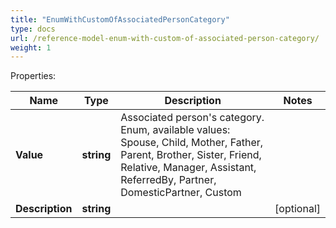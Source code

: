 ```yaml
---
title: "EnumWithCustomOfAssociatedPersonCategory"
type: docs
url: /reference-model-enum-with-custom-of-associated-person-category/
weight: 1
---
```


Properties:

Name | Type | Description | Notes
---- | ---- | ----------- | -----
**Value** | **string** | Associated person&#39;s category. Enum, available values: Spouse, Child, Mother, Father, Parent, Brother, Sister, Friend, Relative, Manager, Assistant, ReferredBy, Partner, DomesticPartner, Custom | 
**Description** | **string** |  | [optional] 


